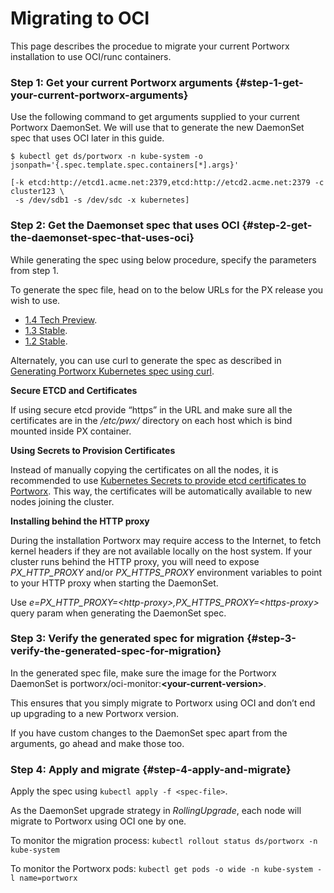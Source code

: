 # Migrating to OCI

This page describes the procedue to migrate your current Portworx installation to use OCI/runc containers.

### Step 1: Get your current Portworx arguments {#step-1-get-your-current-portworx-arguments}

Use the following command to get arguments supplied to your current Portworx DaemonSet. We will use that to generate the new DaemonSet spec that uses OCI later in this guide.

```text
$ kubectl get ds/portworx -n kube-system -o jsonpath='{.spec.template.spec.containers[*].args}'

[-k etcd:http://etcd1.acme.net:2379,etcd:http://etcd2.acme.net:2379 -c cluster123 \
 -s /dev/sdb1 -s /dev/sdc -x kubernetes]
```

### Step 2: Get the Daemonset spec that uses OCI {#step-2-get-the-daemonset-spec-that-uses-oci}

While generating the spec using below procedure, specify the parameters from step 1.

To generate the spec file, head on to the below URLs for the PX release you wish to use.

* [1.4 Tech Preview](https://install.portworx.com/1.4/).
* [1.3 Stable](https://install.portworx.com/1.3/).
* [1.2 Stable](https://install.portworx.com/1.2/).

Alternately, you can use curl to generate the spec as described in [Generating Portworx Kubernetes spec using curl](https://docs.portworx.com/scheduler/kubernetes/px-k8s-spec-curl.html).

**Secure ETCD and Certificates**

If using secure etcd provide “https” in the URL and make sure all the certificates are in the _/etc/pwx/_ directory on each host which is bind mounted inside PX container.

**Using Secrets to Provision Certificates**

Instead of manually copying the certificates on all the nodes, it is recommended to use [Kubernetes Secrets to provide etcd certificates to Portworx](https://docs.portworx.com/scheduler/kubernetes/etcd-certs-using-secrets.html). This way, the certificates will be automatically available to new nodes joining the cluster.

**Installing behind the HTTP proxy**

During the installation Portworx may require access to the Internet, to fetch kernel headers if they are not available locally on the host system. If your cluster runs behind the HTTP proxy, you will need to expose _PX\_HTTP\_PROXY_ and/or _PX\_HTTPS\_PROXY_ environment variables to point to your HTTP proxy when starting the DaemonSet.

Use _e=PX\_HTTP\_PROXY=&lt;http-proxy&gt;,PX\_HTTPS\_PROXY=&lt;https-proxy&gt;_ query param when generating the DaemonSet spec.

### Step 3: Verify the generated spec for migration {#step-3-verify-the-generated-spec-for-migration}

In the generated spec file, make sure the image for the Portworx DaemonSet is portworx/oci-monitor:**&lt;your-current-version&gt;**.

This ensures that you simply migrate to Portworx using OCI and don’t end up upgrading to a new Portworx version.

If you have custom changes to the DaemonSet spec apart from the arguments, go ahead and make those too.

### Step 4: Apply and migrate {#step-4-apply-and-migrate}

Apply the spec using `kubectl apply -f <spec-file>`.

As the DaemonSet upgrade strategy in _RollingUpgrade_, each node will migrate to Portworx using OCI one by one.

To monitor the migration process: `kubectl rollout status ds/portworx -n kube-system`

To monitor the Portworx pods: `kubectl get pods -o wide -n kube-system -l name=portworx`

